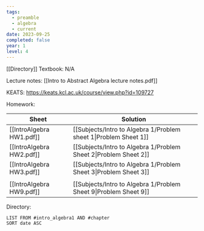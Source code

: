 ```yaml
---
tags:
  - preamble
  - algebra
  - current
date: 2023-09-25
completed: false
year: 1
level: 4
---
```

[[Directory]]
Textbook: N/A

Lecture notes: [[Intro to Abstract Algebra lecture notes.pdf]]

KEATS: https://keats.kcl.ac.uk/course/view.php?id=109727

Homework:

| Sheet                    | Solution                                                         |
| ------------------------ | ---------------------------------------------------------------- |
| [[IntroAlgebra HW1.pdf]] | [[Subjects/Intro to Algebra 1/Problem sheet 1\|Problem Sheet 1]] |
| [[IntroAlgebra HW2.pdf]] | [[Subjects/Intro to Algebra 1/Problem Sheet 2\|Problem Sheet 2]] |
| [[IntroAlgebra HW3.pdf]] | [[Subjects/Intro to Algebra 1/Problem Sheet 3\|Problem Sheet 3]] |
|                          |                                                                  |
| [[IntroAlgebra HW9.pdf]] | [[Subjects/Intro to Algebra 1/Problem Sheet 9\|Problem Sheet 9]]                                                                 |

Directory:
```dataview
LIST FROM #intro_algebra1 AND #chapter
SORT date ASC
```